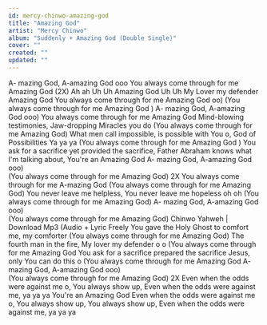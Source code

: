 ```yaml
---
id: mercy-chinwo-amazing-god
title: "Amazing God"
artist: "Mercy Chinwo"
album: "Suddenly + Amazing God (Double Single)"
cover: ""
created: ""
updated: ""
---
```


A- mazing God, A-amazing God  ooo 
You always come through for me Amazing God (2X)
Ah ah Uh Uh 
Amazing God 
Uh  Uh My Lover my defender Amazing God 
You always come through for me Amazing God oo)
(You always come through for me Amazing God )
A- mazing God, A-amazing God  ooo)
You always come through for me Amazing God
Mind-blowing testimonies, Jaw-dropping Miracles you do 
(You always come through for me Amazing God)
What men call impossible, is possible with You o, God of Possibilities  Ya ya ya
(You always come through for me Amazing God )
You ask for a sacrifice yet provided the sacrifice,
Father Abraham knows what I'm talking about, 
You're an Amazing God 
A- mazing God, A-amazing God  ooo)  
(You always come through for me Amazing God) 2X
You always come through for me A-mazing God 
(You always come through for me Amazing God)
You never leave me helpless, You never leave me hopeless oh oh 
(You always come through for me Amazing God)
A- mazing God, A-amazing God  ooo)  
(You always come through for me Amazing God) Chinwo  Yahweh | Download Mp3 (Audio + Lyric
Freely You gave the Holy Ghost to comfort me, my comforter 
(You always come through for me Amazing God)
The fourth man in the fire, My lover my defender o o
(You always come through for me Amazing God 
You ask for a sacrifice prepared the sacrifice
Jesus, only You can do this o 
(You always come through for me Amazing God
A- mazing God, A-amazing God  ooo)  
(You always come through for me Amazing God) 2X
Even when the odds were against me o, 
You always show up,
Even when the odds were against me, ya ya ya 
You're an Amazing God 
Even when the odds were against me o, 
You always show up,
You always show up,
Even when the odds were against me, ya ya ya